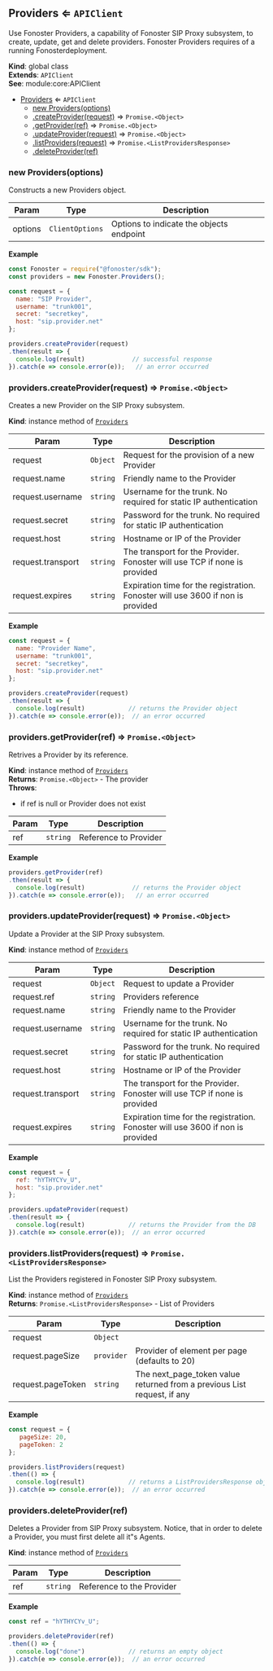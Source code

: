 <a name="Providers"></a>

## Providers ⇐ <code>APIClient</code>
Use Fonoster Providers, a capability of Fonoster SIP Proxy subsystem,
to create, update, get and delete providers. Fonoster Providers requires of a
running Fonosterdeployment.

**Kind**: global class  
**Extends**: <code>APIClient</code>  
**See**: module:core:APIClient  

* [Providers](#Providers) ⇐ <code>APIClient</code>
    * [new Providers(options)](#new_Providers_new)
    * [.createProvider(request)](#Providers+createProvider) ⇒ <code>Promise.&lt;Object&gt;</code>
    * [.getProvider(ref)](#Providers+getProvider) ⇒ <code>Promise.&lt;Object&gt;</code>
    * [.updateProvider(request)](#Providers+updateProvider) ⇒ <code>Promise.&lt;Object&gt;</code>
    * [.listProviders(request)](#Providers+listProviders) ⇒ <code>Promise.&lt;ListProvidersResponse&gt;</code>
    * [.deleteProvider(ref)](#Providers+deleteProvider)

<a name="new_Providers_new"></a>

### new Providers(options)
Constructs a new Providers object.


| Param | Type | Description |
| --- | --- | --- |
| options | <code>ClientOptions</code> | Options to indicate the objects endpoint |

**Example**  
```js
const Fonoster = require("@fonoster/sdk");
const providers = new Fonoster.Providers();

const request = {
  name: "SIP Provider",
  username: "trunk001",
  secret: "secretkey",
  host: "sip.provider.net"
};

providers.createProvider(request)
.then(result => {
  console.log(result)             // successful response
}).catch(e => console.error(e));   // an error occurred
```
<a name="Providers+createProvider"></a>

### providers.createProvider(request) ⇒ <code>Promise.&lt;Object&gt;</code>
Creates a new Provider on the SIP Proxy subsystem.

**Kind**: instance method of [<code>Providers</code>](#Providers)  

| Param | Type | Description |
| --- | --- | --- |
| request | <code>Object</code> | Request for the provision of a new Provider |
| request.name | <code>string</code> | Friendly name to the Provider |
| request.username | <code>string</code> | Username for the trunk. No required for static IP authentication |
| request.secret | <code>string</code> | Password for the trunk. No required for static IP authentication |
| request.host | <code>string</code> | Hostname or IP of the Provider |
| request.transport | <code>string</code> | The transport for the Provider. Fonoster will use TCP if none is provided |
| request.expires | <code>string</code> | Expiration time for the registration. Fonoster will use 3600 if non is provided |

**Example**  
```js
const request = {
  name: "Provider Name",
  username: "trunk001",
  secret: "secretkey",
  host: "sip.provider.net"
};

providers.createProvider(request)
.then(result => {
  console.log(result)            // returns the Provider object
}).catch(e => console.error(e));  // an error occurred
```
<a name="Providers+getProvider"></a>

### providers.getProvider(ref) ⇒ <code>Promise.&lt;Object&gt;</code>
Retrives a Provider by its reference.

**Kind**: instance method of [<code>Providers</code>](#Providers)  
**Returns**: <code>Promise.&lt;Object&gt;</code> - The provider  
**Throws**:

- if ref is null or Provider does not exist


| Param | Type | Description |
| --- | --- | --- |
| ref | <code>string</code> | Reference to Provider |

**Example**  
```js
providers.getProvider(ref)
.then(result => {
  console.log(result)             // returns the Provider object
}).catch(e => console.error(e));   // an error occurred
```
<a name="Providers+updateProvider"></a>

### providers.updateProvider(request) ⇒ <code>Promise.&lt;Object&gt;</code>
Update a Provider at the SIP Proxy subsystem.

**Kind**: instance method of [<code>Providers</code>](#Providers)  

| Param | Type | Description |
| --- | --- | --- |
| request | <code>Object</code> | Request to update a Provider |
| request.ref | <code>string</code> | Providers reference |
| request.name | <code>string</code> | Friendly name to the Provider |
| request.username | <code>string</code> | Username for the trunk. No required for static IP authentication |
| request.secret | <code>string</code> | Password for the trunk. No required for static IP authentication |
| request.host | <code>string</code> | Hostname or IP of the Provider |
| request.transport | <code>string</code> | The transport for the Provider. Fonoster will use TCP if none is provided |
| request.expires | <code>string</code> | Expiration time for the registration. Fonoster will use 3600 if non is provided |

**Example**  
```js
const request = {
  ref: "hYTHYCYv_U",
  host: "sip.provider.net"
};

providers.updateProvider(request)
.then(result => {
  console.log(result)            // returns the Provider from the DB
}).catch(e => console.error(e));  // an error occurred
```
<a name="Providers+listProviders"></a>

### providers.listProviders(request) ⇒ <code>Promise.&lt;ListProvidersResponse&gt;</code>
List the Providers registered in Fonoster SIP Proxy subsystem.

**Kind**: instance method of [<code>Providers</code>](#Providers)  
**Returns**: <code>Promise.&lt;ListProvidersResponse&gt;</code> - List of Providers  

| Param | Type | Description |
| --- | --- | --- |
| request | <code>Object</code> |  |
| request.pageSize | <code>provider</code> | Provider of element per page (defaults to 20) |
| request.pageToken | <code>string</code> | The next_page_token value returned from a previous List request, if any |

**Example**  
```js
const request = {
   pageSize: 20,
   pageToken: 2
};

providers.listProviders(request)
.then(() => {
  console.log(result)            // returns a ListProvidersResponse object
}).catch(e => console.error(e));  // an error occurred
```
<a name="Providers+deleteProvider"></a>

### providers.deleteProvider(ref)
Deletes a Provider from SIP Proxy subsystem. Notice, that in order to delete
a Provider, you must first delete all it"s Agents.

**Kind**: instance method of [<code>Providers</code>](#Providers)  

| Param | Type | Description |
| --- | --- | --- |
| ref | <code>string</code> | Reference to the Provider |

**Example**  
```js
const ref = "hYTHYCYv_U";

providers.deleteProvider(ref)
.then(() => {
  console.log("done")            // returns an empty object
}).catch(e => console.error(e));  // an error occurred
```
